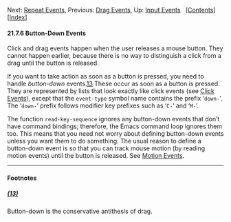 

Next: [Repeat Events](Repeat-Events.html), Previous: [Drag Events](Drag-Events.html), Up: [Input Events](Input-Events.html)   \[[Contents](index.html#SEC_Contents "Table of contents")]\[[Index](Index.html "Index")]

#### 21.7.6 Button-Down Events

Click and drag events happen when the user releases a mouse button. They cannot happen earlier, because there is no way to distinguish a click from a drag until the button is released.

If you want to take action as soon as a button is pressed, you need to handle *button-down* events.[13](#FOOT13) These occur as soon as a button is pressed. They are represented by lists that look exactly like click events (see [Click Events](Click-Events.html)), except that the `event-type` symbol name contains the prefix ‘`down-`’. The ‘`down-`’ prefix follows modifier key prefixes such as ‘`C-`’ and ‘`M-`’.

The function `read-key-sequence` ignores any button-down events that don’t have command bindings; therefore, the Emacs command loop ignores them too. This means that you need not worry about defining button-down events unless you want them to do something. The usual reason to define a button-down event is so that you can track mouse motion (by reading motion events) until the button is released. See [Motion Events](Motion-Events.html).

***

#### Footnotes

##### [(13)](#DOCF13)

Button-down is the conservative antithesis of drag.
